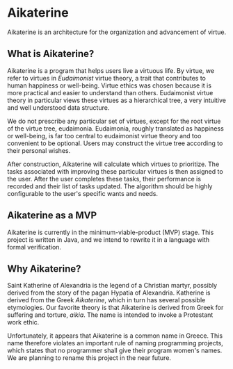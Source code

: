 # Aikaterine

Aikaterine is an architecture for the organization and advancement of virtue.

## What is Aikaterine?

Aikaterine is a program that helps users live a virtuous life.
By virtue, we refer to virtues in _Eudaimonist_ virtue theory, a trait that contributes to human happiness or well-being.
Virtue ethics was chosen because it is more practical and easier to understand than others.
Eudaimonist virtue theory in particular views these virtues as a hierarchical tree, a very intuitive and well understood data structure.

We do not prescribe any particular set of virtues, except for the root virtue of the virtue tree, eudaimonia.
Eudaimonia, roughly translated as happiness or well-being, is far too central to eudaimonist virtue theory and too convenient to be optional.
Users may construct the virtue tree according to their personal wishes.

After construction, Aikaterine will calculate which virtues to prioritize.
The tasks associated with improving these particular virtues is then assigned to the user.
After the user completes these tasks, their performance is recorded and their list of tasks updated.
The algorithm should be highly configurable to the user's specific wants and needs.

## Aikaterine as a MVP

Aikaterine is currently in the minimum-viable-product (MVP) stage.
This project is written in Java, and we intend to rewrite it in a language with formal verification.

## Why Aikaterine?

Saint Katherine of Alexandria is the legend of a Christian martyr, possibly derived from the story of the pagan Hypatia of Alexandria.
Katherine is derived from the Greek _Aikaterine_, which in turn has several possible etymologies.
Our favorite theory is that Aikaterine is derived from Greek for suffering and torture, _aikia_.
The name is intended to invoke a Protestant work ethic.

Unfortunately, it appears that Aikaterine is a common name in Greece.
This name therefore violates an important rule of naming programming projects, which states that no programmer shall give their program women's names.
We are planning to rename this project in the near future.
